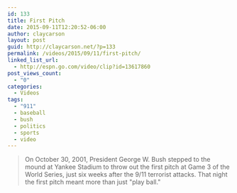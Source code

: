 ```yaml
---
id: 133
title: First Pitch
date: 2015-09-11T12:20:52-06:00
author: claycarson
layout: post
guid: http://claycarson.net/?p=133
permalink: /videos/2015/09/11/first-pitch/
linked_list_url:
  - http://espn.go.com/video/clip?id=13617860
post_views_count:
  - "0"
categories:
  - Videos
tags:
  - "911"
  - baseball
  - bush
  - politics
  - sports
  - video
---
```

<blockquote>
  On October 30, 2001, President George W. Bush stepped to the mound at Yankee Stadium to throw out the first pitch at Game 3 of the World Series, just six weeks after the 9/11 terrorist attacks. That night the first pitch meant more than just "play ball."
</blockquote>